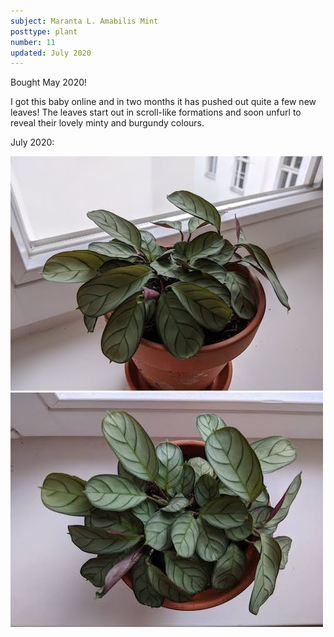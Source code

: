 ```yaml
---
subject: Maranta L. Amabilis Mint
posttype: plant
number: 11
updated: July 2020
---
```


Bought May 2020!

I got this baby online and in two months it has pushed out quite a few new leaves! The leaves start out in scroll-like formations and soon unfurl to reveal their lovely minty and burgundy colours.

July 2020:

<img class="plant-photo" loading="lazy" src="img/maranta_l_amabilis_mint_side_500.jpg" alt="Maranta L. Amabilis Mint"/> 

<img class="plant-photo" loading="lazy" src="img/maranta_l_amabilis_mint_top_500.jpg" alt="Maranta L. Amabilis Mint"/> 